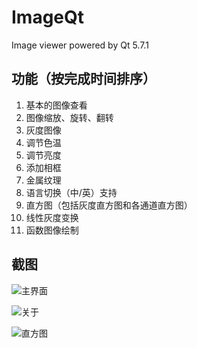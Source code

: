 # ImageQt

Image viewer powered by Qt 5.7.1

## 功能（按完成时间排序）

1. 基本的图像查看
2. 图像缩放、旋转、翻转
3. 灰度图像
4. 调节色温
5. 调节亮度
6. 添加相框
7. 金属纹理
8. 语言切换（中/英）支持
9. 直方图（包括灰度直方图和各通道直方图）
10. 线性灰度变换
11. 函数图像绘制

## 截图

![主界面](https://source.seahi.me/17-4-2/66467824-file_1491102266981_ca20.png)

![关于](https://source.seahi.me/17-4-2/17776145-file_1491102266717_14c1d.png)

![直方图](https://source.seahi.me/17-4-2/33392854-file_1491102267128_1e84.png)
